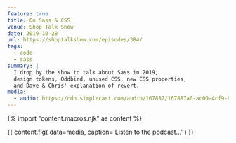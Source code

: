 ```yaml
---
feature: true
title: On Sass & CSS
venue: Shop Talk Show
date: 2019-10-28
url: https://shoptalkshow.com/episodes/384/
tags:
  - code
  - sass
summary: |
  I drop by the show to talk about Sass in 2019,
  design tokens, Oddbird, unused CSS, new CSS properties,
  and Dave & Chris' explanation of revert.
media:
  - audio: https://cdn.simplecast.com/audio/167887/167887a0-ac00-4cf9-bc69-b5ca845997db/7f8ede83-f450-417c-9a00-2590ab39d636/shoptalkshow-384_tc.mp3
---
```

{% import "content.macros.njk" as content %}

{{ content.fig(
  data=media,
  caption='Listen to the podcast…'
) }}
